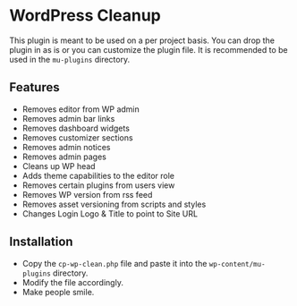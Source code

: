# WordPress Cleanup

This plugin is meant to be used on a per project basis. You can drop the plugin in as is or you can customize the plugin file. It is recommended to be used in the `mu-plugins` directory.

## Features

* Removes editor from WP admin
* Removes admin bar links
* Removes dashboard widgets
* Removes customizer sections
* Removes admin notices
* Removes admin pages
* Cleans up WP head
* Adds theme capabilities to the editor role
* Removes certain plugins from users view
* Removes WP version from rss feed
* Removes asset versioning from scripts and styles
* Changes Login Logo & Title to point to Site URL

## Installation 

* Copy the `cp-wp-clean.php` file and paste it into the `wp-content/mu-plugins` directory. 
* Modify the file accordingly.
* Make people smile.